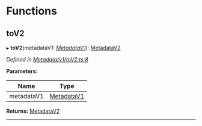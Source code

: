 

# Functions

<a id="tov2"></a>

##  toV2

▸ **toV2**(metadataV1: *[MetadataV1](../classes/_metadata_v1_metadata_.metadatav1.md)*): [MetadataV2](../classes/_metadata_v2_metadata_.metadatav2.md)

*Defined in [Metadata/v1/toV2.ts:8](https://github.com/polkadot-js/api/blob/d38ccd1/packages/types/src/Metadata/v1/toV2.ts#L8)*

**Parameters:**

| Name | Type |
| ------ | ------ |
| metadataV1 | [MetadataV1](../classes/_metadata_v1_metadata_.metadatav1.md) |

**Returns:** [MetadataV2](../classes/_metadata_v2_metadata_.metadatav2.md)

___

